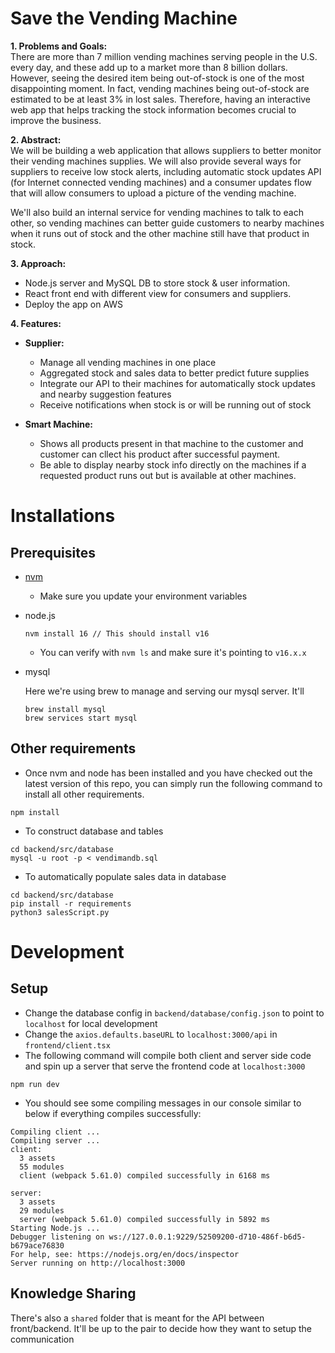 # Save the Vending Machine
**1.	Problems and Goals:**<br />
There are more than 7 million vending machines serving people in the U.S. every day, and these add up to a market more than 8 billion dollars. However, seeing the desired item being out-of-stock is one of the most disappointing moment. In fact, vending machines being out-of-stock are estimated to be at least 3% in lost sales. Therefore, having an interactive web app that helps tracking the stock information becomes crucial to improve the business.

**2.	Abstract:** <br />
We will be building a web application that allows suppliers to better monitor their vending machines supplies. We will also provide several ways for suppliers to receive low stock alerts, including automatic stock updates API (for Internet connected vending machines) and a consumer updates flow that will allow consumers to upload a picture of the vending machine.

We'll also build an internal service for vending machines to talk to each other, so vending machines can better guide customers to nearby machines when it runs out of stock and the other machine still have that product in stock. 

**3.	Approach:** <br />
- Node.js server and MySQL DB to store stock & user information.
- React front end with different view for consumers and suppliers.
- Deploy the app on AWS


**4.	Features:**  <br />
- **Supplier:** 
  - Manage all vending machines in one place
  - Aggregated stock and sales data to better predict future supplies
  - Integrate our API to their machines for automatically stock updates and nearby suggestion features
  - Receive notifications when stock is or will be running out of stock


- **Smart Machine:**
  - Shows all products present in that machine to the customer and customer can cllect his product after successful payment.   
  - Be able to display nearby stock info directly on the machines if a requested product runs out but is available at other machines. 
  



# Installations
## Prerequisites
- [nvm](https://nodejs.org/en/download/)
  - Make sure you update your environment variables
- node.js
  ```
  nvm install 16 // This should install v16
  ```
  - You can verify with `nvm ls` and make sure it's pointing to `v16.x.x`

- mysql 
  
  Here we're using brew to manage and serving our mysql server. It'll 
  ```shell
  brew install mysql
  brew services start mysql 
  ```

## Other requirements
- Once nvm and node has been installed and you have checked out the latest version of this repo, you can simply run the following command to install all other requirements. 

```
npm install
```
- To construct database and tables
```
cd backend/src/database
mysql -u root -p < vendimandb.sql
```
- To automatically populate sales data in database
```
cd backend/src/database
pip install -r requirements
python3 salesScript.py
```


# Development
## Setup
- Change the database config in `backend/database/config.json` to point to `localhost` for local development
- Change the `axios.defaults.baseURL` to `localhost:3000/api` in `frontend/client.tsx`  
- The following command will compile both client and server side code and spin up a server that serve the frontend code at `localhost:3000`
```
npm run dev
```
- You should see some compiling messages in our console similar to below if everything compiles successfully:
```
Compiling client ...
Compiling server ...
client:
  3 assets
  55 modules
  client (webpack 5.61.0) compiled successfully in 6168 ms

server:
  3 assets
  29 modules
  server (webpack 5.61.0) compiled successfully in 5892 ms
Starting Node.js ...
Debugger listening on ws://127.0.0.1:9229/52509200-d710-486f-b6d5-b679ace76830
For help, see: https://nodejs.org/en/docs/inspector
Server running on http://localhost:3000
```

## Knowledge Sharing
There's also a `shared` folder that is meant for the API between front/backend. It'll be
up to the pair to decide how they want to setup the communication

